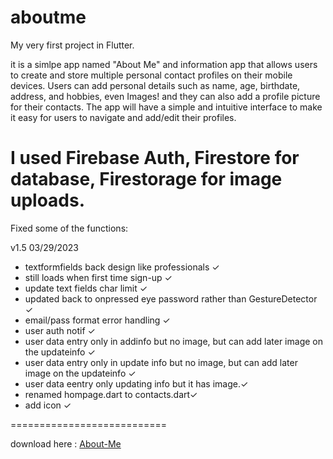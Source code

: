 # aboutme

My very first project in Flutter.

it is a simlpe app named "About Me" and information app that allows users to create and store multiple personal contact profiles on their mobile devices. Users can add personal details such as name, age, birthdate, address, and hobbies, even Images! and they can also add a profile picture for their contacts. The app will have a simple and intuitive interface to make it easy for users to navigate and add/edit their profiles.

I used Firebase Auth, Firestore for database, Firestorage for image uploads.
===========================
Fixed some of the functions:

v1.5
03/29/2023

- textformfields back design like professionals ✓
- still loads when first time sign-up ✓
- update text fields char limit ✓
- updated back to onpressed eye password rather than GestureDetector ✓
- email/pass format error handling ✓
- user auth notif ✓
- user data entry only in addinfo but no image, but can add later image on the updateinfo ✓
- user data entry only in update info but no image, but can add later image on the updateinfo ✓
- user data eentry only updating info but it has image.✓
- renamed hompage.dart to contacts.dart✓
- add icon ✓

===========================


download here : <a href="https://drive.google.com/file/d/1MhpRh8xeB6-Ed3WOQU6FuYvxyKEopJkp/view?usp=share_link">About-Me</a>

